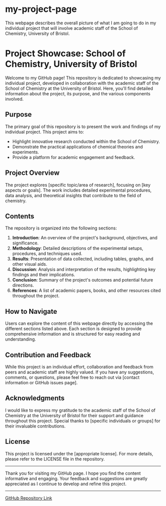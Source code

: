 # my-project-page
This webpage describes the overall picture of what I am going to do in my individual project that will involve academic staff of the School of Chemistry, University of Bristol.

# Project Showcase: School of Chemistry, University of Bristol

Welcome to my GitHub page! This repository is dedicated to showcasing my individual project, developed in collaboration with the academic staff of the School of Chemistry at the University of Bristol. Here, you'll find detailed information about the project, its purpose, and the various components involved.

## Purpose

The primary goal of this repository is to present the work and findings of my individual project. This project aims to:

- Highlight innovative research conducted within the School of Chemistry.
- Demonstrate the practical applications of chemical theories and experiments.
- Provide a platform for academic engagement and feedback.

## Project Overview

The project explores [specific topic/area of research], focusing on [key aspects or goals]. The work includes detailed experimental procedures, data analysis, and theoretical insights that contribute to the field of chemistry.

## Contents

The repository is organized into the following sections:

1. **Introduction**: An overview of the project's background, objectives, and significance.
2. **Methodology**: Detailed descriptions of the experimental setups, procedures, and techniques used.
3. **Results**: Presentation of data collected, including tables, graphs, and other visual aids.
4. **Discussion**: Analysis and interpretation of the results, highlighting key findings and their implications.
5. **Conclusion**: Summary of the project's outcomes and potential future directions.
6. **References**: A list of academic papers, books, and other resources cited throughout the project.

## How to Navigate

Users can explore the content of this webpage directly by accessing the different sections listed above. Each section is designed to provide comprehensive information and is structured for easy reading and understanding.

## Contribution and Feedback

While this project is an individual effort, collaboration and feedback from peers and academic staff are highly valued. If you have any suggestions, comments, or questions, please feel free to reach out via [contact information or GitHub issues page].

## Acknowledgments

I would like to express my gratitude to the academic staff of the School of Chemistry at the University of Bristol for their support and guidance throughout this project. Special thanks to [specific individuals or groups] for their invaluable contributions.

## License

This project is licensed under the [appropriate license]. For more details, please refer to the LICENSE file in the repository.

---

Thank you for visiting my GitHub page. I hope you find the content informative and engaging. Your feedback and suggestions are greatly appreciated as I continue to develop and refine this project.

---

[GitHub Repository Link](https://github.com/your-username/your-repository)
